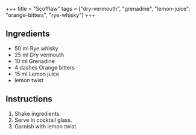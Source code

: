 +++
title = "Scofflaw"
tags = ["dry-vermouth", "grenadine", "lemon-juice", "orange-bitters", "rye-whisky"]
+++

## Ingredients

- 50 ml Rye whisky
- 25 ml Dry vermouth
- 10 ml Grenadine
- 4 dashes Orange bitters
- 15 ml Lemon juice
- lemon twist

## Instructions

1. Shake ingredients.
2. Serve in cocktail glass.
3. Garnish with lemon twist.
